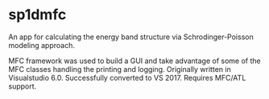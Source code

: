 # sp1dmfc
An app for calculating the energy band structure via Schrodinger-Poisson modeling approach.

MFC framework was used to build a GUI and take advantage of some of the MFC classes handling the printing and logging.
Originally written in Visualstudio 6.0. Successfully converted to VS 2017. Requires MFC/ATL support.
